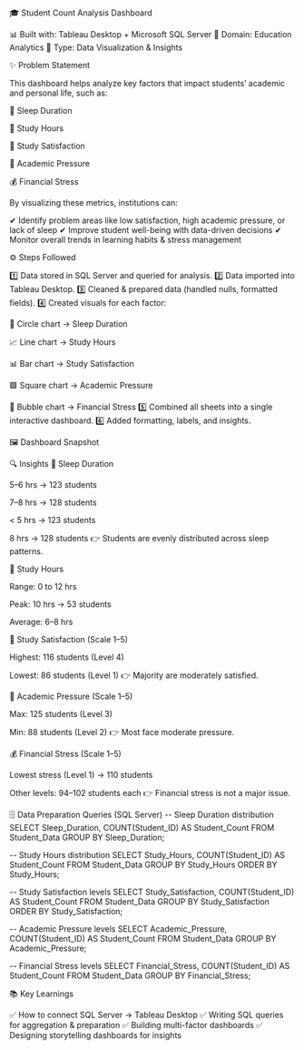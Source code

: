 🎓 Student Count Analysis Dashboard

📊 Built with: Tableau Desktop + Microsoft SQL Server
📂 Domain: Education Analytics
🔗 Type: Data Visualization & Insights

✨ Problem Statement

This dashboard helps analyze key factors that impact students’ academic and personal life, such as:

🛌 Sleep Duration

📖 Study Hours

🙂 Study Satisfaction

🎯 Academic Pressure

💰 Financial Stress

By visualizing these metrics, institutions can:

✔ Identify problem areas like low satisfaction, high academic pressure, or lack of sleep
✔ Improve student well-being with data-driven decisions
✔ Monitor overall trends in learning habits & stress management

⚙️ Steps Followed

1️⃣ Data stored in SQL Server and queried for analysis.
2️⃣ Data imported into Tableau Desktop.
3️⃣ Cleaned & prepared data (handled nulls, formatted fields).
4️⃣ Created visuals for each factor:

🔵 Circle chart → Sleep Duration

📈 Line chart → Study Hours

📊 Bar chart → Study Satisfaction

🟪 Square chart → Academic Pressure

🔴 Bubble chart → Financial Stress
5️⃣ Combined all sheets into a single interactive dashboard.
6️⃣ Added formatting, labels, and insights.

🖼️ Dashboard Snapshot

🔍 Insights
🛌 Sleep Duration

5–6 hrs → 123 students

7–8 hrs → 128 students

< 5 hrs → 123 students

8 hrs → 128 students
👉 Students are evenly distributed across sleep patterns.

📖 Study Hours

Range: 0 to 12 hrs

Peak: 10 hrs → 53 students

Average: 6–8 hrs

🙂 Study Satisfaction (Scale 1–5)

Highest: 116 students (Level 4)

Lowest: 86 students (Level 1)
👉 Majority are moderately satisfied.

🎯 Academic Pressure (Scale 1–5)

Max: 125 students (Level 3)

Min: 88 students (Level 2)
👉 Most face moderate pressure.

💰 Financial Stress (Scale 1–5)

Lowest stress (Level 1) → 110 students

Other levels: 94–102 students each
👉 Financial stress is not a major issue.

🗄️ Data Preparation Queries (SQL Server)
-- Sleep Duration distribution
SELECT Sleep_Duration, COUNT(Student_ID) AS Student_Count
FROM Student_Data
GROUP BY Sleep_Duration;

-- Study Hours distribution
SELECT Study_Hours, COUNT(Student_ID) AS Student_Count
FROM Student_Data
GROUP BY Study_Hours
ORDER BY Study_Hours;

-- Study Satisfaction levels
SELECT Study_Satisfaction, COUNT(Student_ID) AS Student_Count
FROM Student_Data
GROUP BY Study_Satisfaction
ORDER BY Study_Satisfaction;

-- Academic Pressure levels
SELECT Academic_Pressure, COUNT(Student_ID) AS Student_Count
FROM Student_Data
GROUP BY Academic_Pressure;

-- Financial Stress levels
SELECT Financial_Stress, COUNT(Student_ID) AS Student_Count
FROM Student_Data
GROUP BY Financial_Stress;

📚 Key Learnings

✅ How to connect SQL Server → Tableau Desktop
✅ Writing SQL queries for aggregation & preparation
✅ Building multi-factor dashboards
✅ Designing storytelling dashboards for insights
